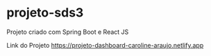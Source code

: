 # projeto-sds3
Projeto criado com Spring Boot e React JS

Link do Projeto https://projeto-dashboard-caroline-araujo.netlify.app
